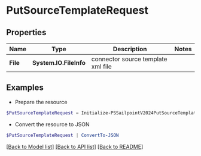 # PutSourceTemplateRequest
## Properties

Name | Type | Description | Notes
------------ | ------------- | ------------- | -------------
**File** | **System.IO.FileInfo** | connector source template xml file | 

## Examples

- Prepare the resource
```powershell
$PutSourceTemplateRequest = Initialize-PSSailpointV2024PutSourceTemplateRequest  -File null
```

- Convert the resource to JSON
```powershell
$PutSourceTemplateRequest | ConvertTo-JSON
```

[[Back to Model list]](../README.md#documentation-for-models) [[Back to API list]](../README.md#documentation-for-api-endpoints) [[Back to README]](../README.md)

